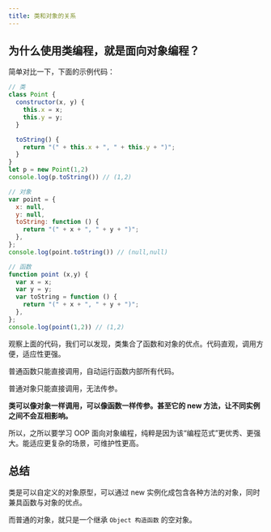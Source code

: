 ```yaml
---
title: 类和对象的关系
---
```


## 为什么使用类编程，就是面向对象编程？

简单对比一下，下面的示例代码：

```javascript
// 类
class Point {
  constructor(x, y) {
    this.x = x;
    this.y = y;
  }

  toString() {
    return "(" + this.x + ", " + this.y + ")";
  }
}
let p = new Point(1,2)
console.log(p.toString()) // (1,2)

// 对象
var point = {
  x: null,
  y: null,
  toString: function () {
    return "(" + x + ", " + y + ")";
  },
};
console.log(point.toString()) // (null,null)

// 函数
function point (x,y) {
  var x = x;
  var y = y;
  var toString = function () {
    return "(" + x + ", " + y + ")";
  },
};
console.log(point(1,2)) // (1,2)
```

观察上面的代码，我们可以发现，类集合了函数和对象的优点。代码直观，调用方便，适应性更强。

普通函数只能直接调用，自动运行函数内部所有代码。

普通对象只能直接调用，无法传参。

**类可以像对象一样调用，可以像函数一样传参。甚至它的 new 方法，让不同实例之间不会互相影响。**

所以，之所以要学习 OOP 面向对象编程，纯粹是因为该“编程范式”更优秀、更强大。能适应更复杂的场景，可维护性更高。

## 总结

类是可以自定义的对象原型，可以通过 new 实例化成包含各种方法的对象，同时兼具函数与对象的优点。

而普通的对象，就只是一个继承 `Object 构造函数` 的空对象。
